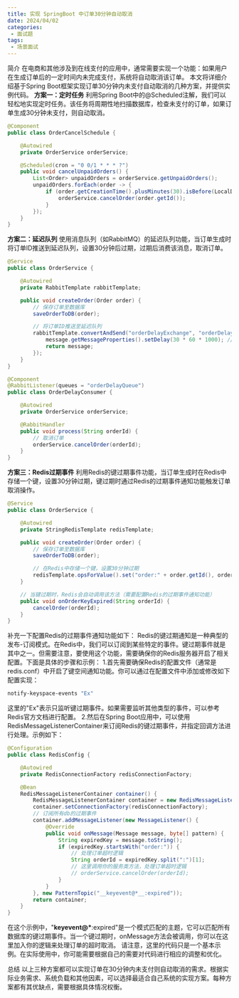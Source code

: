 ```yaml
---
title: 实现 SpringBoot 中订单30分钟自动取消
date: 2024/04/02
categories:
 - 面试题
tags:
 - 场景面试
---
```


简介
在电商和其他涉及到在线支付的应用中，通常需要实现一个功能：如果用户在生成订单后的一定时间内未完成支付，系统将自动取消该订单。
本文将详细介绍基于Spring Boot框架实现订单30分钟内未支付自动取消的几种方案，并提供实例代码。
**方案一：定时任务**
利用Spring Boot中的@Scheduled注解，我们可以轻松地实现定时任务。该任务将周期性地扫描数据库，检查未支付的订单，如果订单生成30分钟未支付，则自动取消。
```java
@Component
public class OrderCancelSchedule {

    @Autowired
    private OrderService orderService;

    @Scheduled(cron = "0 0/1 * * * ?")
    public void cancelUnpaidOrders() {
        List<Order> unpaidOrders = orderService.getUnpaidOrders();
        unpaidOrders.forEach(order -> {
            if (order.getCreationTime().plusMinutes(30).isBefore(LocalDateTime.now())) {
                orderService.cancelOrder(order.getId());
            }
        });
    }
}
```
**方案二：延迟队列**
使用消息队列（如RabbitMQ）的延迟队列功能，当订单生成时将订单ID推送到延迟队列，设置30分钟后过期，过期后消费该消息，取消订单。
```java
@Service
public class OrderService {

    @Autowired
    private RabbitTemplate rabbitTemplate;

    public void createOrder(Order order) {
        // 保存订单至数据库
        saveOrderToDB(order);

        // 将订单ID推送至延迟队列
        rabbitTemplate.convertAndSend("orderDelayExchange", "orderDelayKey", order.getId(), message -> {
            message.getMessageProperties().setDelay(30 * 60 * 1000); // 设置延迟时间
            return message;
        });
    }
}

@Component
@RabbitListener(queues = "orderDelayQueue")
public class OrderDelayConsumer {

    @Autowired
    private OrderService orderService;

    @RabbitHandler
    public void process(String orderId) {
        // 取消订单
        orderService.cancelOrder(orderId);
    }
}
```
**方案三：Redis过期事件**
利用Redis的键过期事件功能，当订单生成时在Redis中存储一个键，设置30分钟过期，键过期时通过Redis的过期事件通知功能触发订单取消操作。
```java
@Service
public class OrderService {

    @Autowired
    private StringRedisTemplate redisTemplate;

    public void createOrder(Order order) {
        // 保存订单至数据库
        saveOrderToDB(order);

        // 在Redis中存储一个键，设置30分钟过期
        redisTemplate.opsForValue().set("order:" + order.getId(), order.getId(), 30, TimeUnit.MINUTES);
    }

    // 当键过期时，Redis会自动调用该方法（需要配置Redis的过期事件通知功能）
    public void onOrderKeyExpired(String orderId) {
        cancelOrder(orderId);
    }
}
```
补充一下配置Redis的过期事件通知功能如下：
Redis的键过期通知是一种典型的发布-订阅模式。在Redis中，我们可以订阅到某些特定的事件。键过期事件就是其中之一。但需要注意，要使用这个功能，需要确保你的Redis服务器开启了相关配置。下面是具体的步骤和示例：
1.首先需要确保Redis的配置文件（通常是redis.conf）中开启了键空间通知功能。你可以通过在配置文件中添加或修改如下配置实现：
```bash
notify-keyspace-events "Ex"
```
这里的"Ex"表示只监听键过期事件。如果需要监听其他类型的事件，可以参考Redis官方文档进行配置。
2.然后在Spring Boot应用中，可以使用RedisMessageListenerContainer来订阅Redis的键过期事件，并指定回调方法进行处理。示例如下：
```java
@Configuration
public class RedisConfig {

    @Autowired
    private RedisConnectionFactory redisConnectionFactory;

    @Bean
    RedisMessageListenerContainer container() {
        RedisMessageListenerContainer container = new RedisMessageListenerContainer();
        container.setConnectionFactory(redisConnectionFactory);
        // 订阅所有db的过期事件
        container.addMessageListener(new MessageListener() {
            @Override
            public void onMessage(Message message, byte[] pattern) {
                String expiredKey = message.toString();
                if (expiredKey.startsWith("order:")) {
                    // 处理订单超时逻辑
                    String orderId = expiredKey.split(":")[1];
                    // 这里调用你的服务类方法，处理订单超时逻辑
                    // orderService.cancelOrder(orderId);
                }
            }
        }, new PatternTopic("__keyevent@*__:expired"));
        return container;
    }
}
```
在这个示例中，"__keyevent@*__:expired"是一个模式匹配的主题，它可以匹配所有数据库的键过期事件。当一个键过期时，onMessage方法会被调用，你可以在这里加入你的逻辑来处理订单的超时取消。
请注意，这里的代码只是一个基本示例。在实际使用中，你可能需要根据自己的需要对代码进行相应的调整和优化。

总结
以上三种方案都可以实现订单在30分钟内未支付则自动取消的需求。根据实际业务需求、系统负载和其他因素，可以选择最适合自己系统的实现方案。每种方案都有其优缺点，需要根据具体情况权衡。
